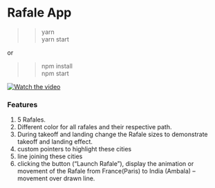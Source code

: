 # Rafale App

>>yarn <br>
>>yarn start

or

>>npm install <br>
>>npm start


[![Watch the video]()](https://drive.google.com/file/d/1mfGA-jPM7JrVWsf9GCjRVOtOqS1KdY_m/preview)

### Features

1. 5 Rafales.
2. Different color for all rafales and their respective path.
3. During takeoff and landing change the Rafale sizes to demonstrate takeoff and landing effect.
4. custom pointers to highlight these cities
5. line joining these cities
6. clicking the button (“Launch Rafale”), display the animation or movement of the Rafale from France(Paris) to India (Ambala) – movement over drawn line.


